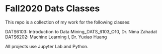 # Fall2020 Dats Classes

This repo is a collection of my work for the following classes:

DATS6103: Introduction to Data Mining_DATS_6103_O10, Dr. Nima Zahadat <br />
DATS6202: Machine Learning I, Dr. Yuxiao Huang 

All projects use Jupyter Lab and Python.
